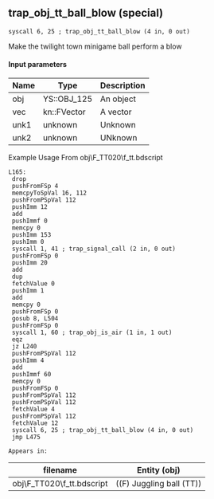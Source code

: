## trap_obj_tt_ball_blow (special)

`syscall 6, 25 ; trap_obj_tt_ball_blow (4 in, 0 out)`

Make the twilight town minigame ball perform a blow

#### Input parameters
| Name | Type | Description
|------|------|------------
| obj   | YS::OBJ_125   | An object
| vec   | kn::FVector   | A vector
| unk1   | unknown   | Unknown
| unk2   | unknown   | UNknown


Example Usage From obj\F_TT020\f_tt.bdscript
```plaintext
L165:
 drop 
 pushFromFSp 4
 memcpyToSpVal 16, 112
 pushFromPSpVal 112
 pushImm 12
 add 
 pushImmf 0
 memcpy 0
 pushImm 153
 pushImm 0
 syscall 1, 41 ; trap_signal_call (2 in, 0 out)
 pushFromFSp 0
 pushImm 20
 add 
 dup 
 fetchValue 0
 pushImm 1
 add 
 memcpy 0
 pushFromFSp 0
 gosub 8, L504
 pushFromFSp 0
 syscall 1, 60 ; trap_obj_is_air (1 in, 1 out)
 eqz 
 jz L240
 pushFromPSpVal 112
 pushImm 4
 add 
 pushImmf 60
 memcpy 0
 pushFromFSp 0
 pushFromPSpVal 112
 pushFromPSpVal 112
 fetchValue 4
 pushFromPSpVal 112
 fetchValue 12
 syscall 6, 25 ; trap_obj_tt_ball_blow (4 in, 0 out)
 jmp L475
```





	Appears in:
| filename | Entity (obj)
|----------|-------------
| obj\F_TT020\f_tt.bdscript       | ((F) Juggling ball (TT))          



